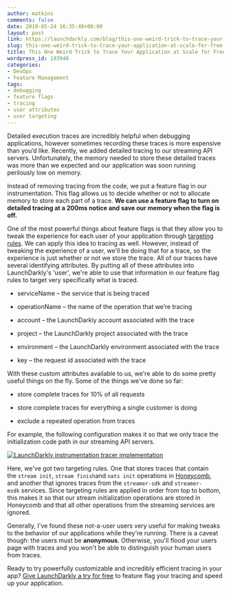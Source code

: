 ```yaml
---
author: matkins
comments: false
date: 2019-05-24 16:35:48+00:00
layout: post
link: https://launchdarkly.com/blog/this-one-weird-trick-to-trace-your-application-at-scale-for-free/
slug: this-one-weird-trick-to-trace-your-application-at-scale-for-free
title: This One Weird Trick to Trace Your Application at Scale for Free
wordpress_id: 193940
categories:
- DevOps
- Feature Management
tags:
- debugging
- feature flags
- tracing
- user attributes
- user targeting
---
```


Detailed execution traces are incredibly helpful when debugging applications, however sometimes recording these traces is more expensive than you’d like. Recently, we added detailed tracing to our streaming API servers. Unfortunately, the memory needed to store these detailed traces was more than we expected and our application was soon running perilously low on memory.

Instead of removing tracing from the code, we put a feature flag in our instrumentation. This flag allows us to decide whether or not to allocate memory to store each part of a trace. **We can use a feature flag to turn on detailed tracing at a 200ms notice and save our memory when the flag is off.**

One of the most powerful things about feature flags is that they allow you to tweak the experience for each user of your application through [targeting rules](https://docs.launchdarkly.com/docs/targeting-users). We can apply this idea to tracing as well. However, instead of tweaking the experience of a user, we'll be doing that for a trace, so the experience is just whether or not we store the trace. All of our traces have several identifying attributes. By putting all of these attributes into LaunchDarkly's 'user', we're able to use that information in our feature flag rules to target very specifically what is traced.



 	
  * serviceName – the service that is being traced

 	
  * operationName – the name of the operation that we’re tracing

 	
  * account – the LaunchDarkly account associated with the trace

 	
  * project – the LaunchDarkly project associated with the trace

 	
  * environment – the LaunchDarkly environment associated with the trace

 	
  * key – the request id associated with the trace


With these custom attributes available to us, we're able to do some pretty useful things on the fly. Some of the things we've done so far:

 	
  * store complete traces for 10% of all requests

 	
  * store complete traces for everything a single customer is doing

 	
  * exclude a repeated operation from traces


For example, the following configuration makes it so that we only trace the initialization code path in our streaming API servers.

[![LaunchDarkly instrumentation tracer implementation](https://blog.launchdarkly.com/wp-content/uploads/2019/05/Screen-Shot-2019-02-01-at-4.08.25-PM-1024x652.png)](https://blog.launchdarkly.com/wp-content/uploads/2019/05/Screen-Shot-2019-02-01-at-4.08.25-PM.png)

Here, we've got two targeting rules. One that stores traces that contain the `stream init`, `stream finish`and `nats init` operations in [Honeycomb](https://www.honeycomb.io/), and another that ignores traces from the `streamer-sdk` and `streamer-msdk` services. Since targeting rules are applied in order from top to bottom, this makes it so that our stream initialization operations are stored in Honeycomb and that all other operations from the streaming services are ignored.

Generally, I've found these not-a-user users very useful for making tweaks to the behavior of our applications while they're running. There is a caveat though: the users must be **anonymous**. Otherwise, you'll flood your users page with traces and you won't be able to distinguish your human users from traces.

Ready to try powerfully customizable and incredibly efficient tracing in your app? [Give LaunchDarkly a try for free](https://launchdarkly.com/#free-trial) to feature flag your tracing and speed up your application.

